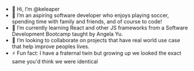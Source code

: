 - 👋 Hi, I’m @keleaper
- 👀 I’m an aspiring software developer who enjoys playing soccer, spending time with family and friends, and of course to code!
- 🌱 I’m currently learning React and other JS frameworks from a Software Development Bootcamp taught by Angela Yu.
- 💞️ I’m looking to collaborate on projects that have real world use case that help improve peoples lives.
- ⚡ Fun fact: I have a fraternal twin but growing up we looked the exact same you'd think we were identical

<!---
keleaper/keleaper is a ✨ special ✨ repository because its `README.md` (this file) appears on your GitHub profile.
You can click the Preview link to take a look at your changes.
--->
